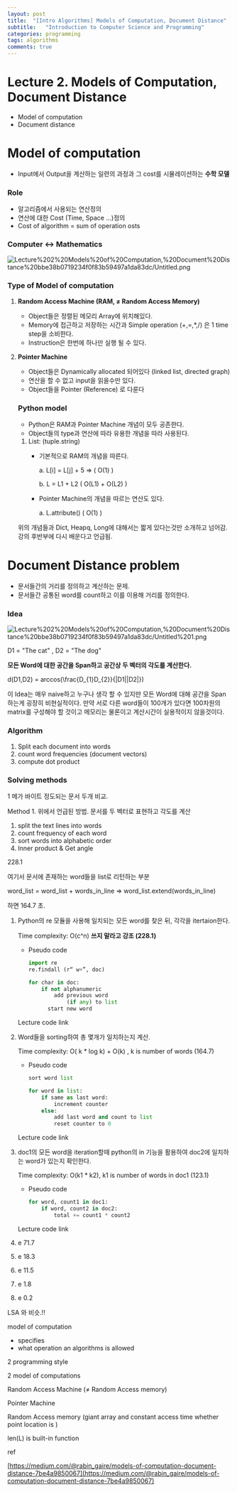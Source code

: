 ```yaml
---
layout: post
title:  "[Intro Algorithms] Models of Computation, Document Distance"
subtitle:   "Introduction to Computer Science and Programming"
categories: programming
tags: algorithms
comments: true
---
```


# Lecture 2. Models of Computation, Document Distance

- Model of computation
- Document distance

# Model of computation

- Input에서 Output을 계산하는 일련의 과정과 그 cost를 시뮬레이션하는 **수학 모델**

### Role

- 알고리즘에서 사용되는 연산정의
- 연산에 대한 Cost (Time, Space ...)정의
- Cost of algorithm = sum of operation osts

### **Computer ↔ Mathematics**

![Lecture%202%20Models%20of%20Computation,%20Document%20Distance%20bbe38b0719234f0f83b59497a1da83dc/Untitled.png](Lecture%202%20Models%20of%20Computation,%20Document%20Distance%20bbe38b0719234f0f83b59497a1da83dc/Untitled.png)

### Type of Model of computation

1. **Random Access Machine (RAM, ≠ Random Access Memory)**
    - Object들은 정렬된 메모리 Array에 위치해있다.
    - Memory에 접근하고 저장하는 시간과 Simple operation (+,=,*,/) 은 1 time step을 소비한다.
    - Instruction은 한번에 하나만 실행 될 수 있다.
2. **Pointer Machine**
    - Object들은 Dynamically allocated 되어있다 (linked list, directed graph)
    - 연산을 할 수 없고 input을 읽을수만 있다.
    - Object들을 Pointer (Reference) 로 다룬다

    ### **Python model**

    - Python은 RAM과 Pointer Machine 개념이 모두 공존한다.
    - Object들의 type과 연산에 따라 유용한 개념을 따라 사용된다.

    1. List: (tuple.string)
        - 기본적으로 RAM의 개념을 따른다.

            a. L[i] = L[j] + 5 ⇒ ( O(1) )

            b. L = L1 + L2 (  O(L1) + O(L2) )

        - Pointer Machine의 개념을 따르는 연산도 있다.

            a. L.attribute()   ( O(1) ) 

    위의 개념들과 Dict, Heapq, Long에 대해서는 짧게 있다는것만 소개하고 넘어감. 강의 후반부에 다시 배운다고 언급됨.

# Document Distance problem

- 문서들간의 거리를 정의하고 계산하는 문제.
- 문서들간 공통된 word를 count하고 이를 이용해 거리를 정의한다.

### Idea

![Lecture%202%20Models%20of%20Computation,%20Document%20Distance%20bbe38b0719234f0f83b59497a1da83dc/Untitled%201.png](Lecture%202%20Models%20of%20Computation,%20Document%20Distance%20bbe38b0719234f0f83b59497a1da83dc/Untitled%201.png)

D1 = "The cat" , D2 = "The dog"

**모든 Word에 대한 공간을 Span하고 공간상 두 벡터의 각도를 계산한다.**

d(D1,D2) = arccos(\frac{D_{1}D_{2}}{|D1||D2|}) 

이 Idea는 매우 naive하고 누구나 생각 할 수 있지만 모든 Word에 대해 공간을 Span하는게 굉장히 비현실적이다. 만약 서로 다른 word들이 100개가 있다면 100차원의 matrix를 구성해야 할 것이고 메모리는 물론이고 계산시간이 실용적이지 않을것이다.

### Algorithm

1. Split each document into words
2. count word frequencies (document vectors)
3. compute dot product 

### Solving methods

1 메가 바이트 정도되는 문서 두개 비교.

Method 1. 위에서 언급된 방법. 문서를 두 벡터로 표현하고 각도를 계산

1. split the text lines into words
2. count frequency of each word
3. sort words into alphabetic order
4. Inner product & Get angle

228.1

여기서 문서에 존재하는 word들을 list로 리턴하는 부분 

word_list = word_list + words_in_line ⇒ word_list.extend(words_in_line)

하면 164.7 초. 

1. Python의 re 모듈을 사용해 일치되는 모든 word를 찾은 뒤,  각각을 itertaion한다. 

    Time complexity: O(c^n)  **쓰지 말라고 강조  (228.1)**

    - Pseudo code

        ```python
        import re 
        re.findall (r“ w+”, doc)

        for char in doc:
        	if not alphanumeric
        		add previous word
        			(if any) to list
        	  start new word
        ```

    Lecture code link

     

2. Word들을 sorting하여 총 몇개가 일치하는지 계산.

    Time complexity: O( k * log k)  + O(k) , k is number of words  (164.7)

    - Pseudo code

        ```python
        sort word list

        for word in list:
        	if same as last word: 
        		increment counter
        	else: 
        		add last word and count to list 
        		reset counter to 0
        ```

    Lecture code link

3. doc1의 모든 word을 iteration할때 python의 in 기능을 활용하여 doc2에 일치하는 word가 있는지 확인한다.

    Time complexity: O(k1 * k2), k1 is number of words in doc1 (123.1)

    - Pseudo code

        ```python
        for word, count1 in doc1:
        	if word, count2 in doc2: 
        		total += count1 * count2
        ```

    Lecture code link

4. e  71.7
5. e 18.3
6. e 11.5
7. e 1.8
8. e 0.2

LSA 와 비슷.!! 

model of computation

- specifies
- what operation an algorithms is allowed

2 programming style 

2 model of computations

Random Access Machine (≠ Random Access memory)

Pointer Machine

 Random Access memory (giant array and constant access time whether point location is  )

len(L) is built-in function

ref 

[https://medium.com/@rabin_gaire/models-of-computation-document-distance-7be4a9850067](https://medium.com/@rabin_gaire/models-of-computation-document-distance-7be4a9850067)
